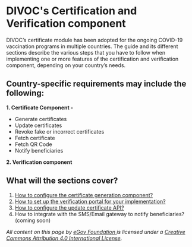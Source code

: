 # DIVOC's Certification and Verification component

DIVOC’s certificate module has been adopted for the ongoing COVID-19 vaccination programs in multiple countries. The guide and its different sections describe the various steps that you have to follow when implementing one or more features of the certification and verification component, depending on your country’s needs.

## Country-specific requirements may include the following:

**1. Certificate Component -**

* Generate certificates&#x20;
* Update certificates&#x20;
* Revoke fake or incorrect certificates&#x20;
* Fetch certificate&#x20;
* Fetch QR Code&#x20;
* Notify beneficiaries

**2. Verification component**

## What will the sections cover?

1. [How to configure the certificate generation component?](configuring-certificates/)&#x20;
2. [How to set up the verification portal for your implementation?](setting-up-the-verification-portal-for-implementation.md)
3. [How to configure the update certificate API?](../divocs-certification-and-verification-component/how-to-configure-the-update-certificate-api.md)
4. How to integrate with the SMS/Email gateway to notify beneficiaries? (coming soon)



_All content on this page by_ [_eGov Foundation_ ](https://egov.org.in)_is licensed under a_ [_Creative Commons Attribution 4.0 International License_](http://creativecommons.org/licenses/by/4.0/)_._
